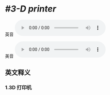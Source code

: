 # ***\#3-D printer*** 
英音
<audio src="./media/3-D printer1_AAC.aac" controls="controls"></audio>

美音
<audio src="./media/3-D printer2_AAC.aac" controls="controls"></audio>



  

英文释义
---
### 1.**3D 打印机**  



